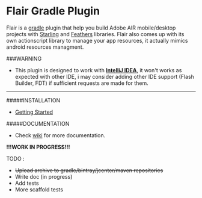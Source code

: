 # Flair Gradle Plugin
Flair is a [gradle](http://gradle.org/) plugin that help you build Adobe AIR mobile/desktop projects with [Starling](https://github.com/Gamua/Starling-Framework) and [Feathers](https://github.com/BowlerHatLLC/feathers) libraries. Flair also comes up with its own actionscript library to manage your app resources, it actually mimics android resources managment.

###WARNING
* This plugin is designed to work with [**IntelliJ IDEA**](https://www.jetbrains.com/idea/), it won't works as expected with other IDE, i may consider adding other IDE support (Flash Builder, FDT) if sufficient requests are made for them.
___
#####INSTALLATION
* [Getting Started](https://github.com/SamYStudiO/flair-gradle-plugin/wiki/Getting-Started)

#####DOCUMENTATION
* Check [wiki](https://github.com/SamYStudiO/flair-gradle-plugin/wiki) for more documentation.

**!!!WORK IN PROGRESS!!!**

TODO :
* ~~Upload archive to gradle/bintray/jcenter/maven repositories~~
* Write doc (in progress)
* Add tests
* More scaffold tests
